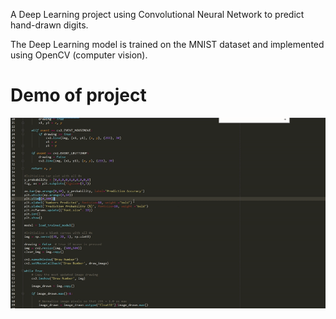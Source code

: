 A Deep Learning project using Convolutional Neural Network to predict hand-drawn digits.

The Deep Learning model is trained on the MNIST dataset and implemented using OpenCV (computer vision).

# Demo of project

![Demo](Demo_video/MNIST_CV_GIF.gif)
